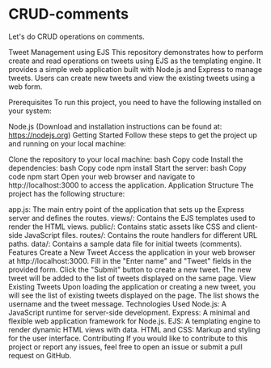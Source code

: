# CRUD-comments
Let's do CRUD operations on comments.

Tweet Management using EJS
This repository demonstrates how to perform create and read operations on tweets using EJS as the templating engine. It provides a simple web application built with Node.js and Express to manage tweets. Users can create new tweets and view the existing tweets using a web form.

Prerequisites
To run this project, you need to have the following installed on your system:

Node.js (Download and installation instructions can be found at: https://nodejs.org)
Getting Started
Follow these steps to get the project up and running on your local machine:

Clone the repository to your local machine:
bash
Copy code
Install the dependencies:
bash
Copy code
npm install
Start the server:
bash
Copy code
npm start
Open your web browser and navigate to http://localhost:3000 to access the application.
Application Structure
The project has the following structure:

app.js: The main entry point of the application that sets up the Express server and defines the routes.
views/: Contains the EJS templates used to render the HTML views.
public/: Contains static assets like CSS and client-side JavaScript files.
routes/: Contains the route handlers for different URL paths.
data/: Contains a sample data file for initial tweets (comments).
Features
Create a New Tweet
Access the application in your web browser at http://localhost:3000.
Fill in the "Enter name" and "Tweet" fields in the provided form.
Click the "Submit" button to create a new tweet.
The new tweet will be added to the list of tweets displayed on the same page.
View Existing Tweets
Upon loading the application or creating a new tweet, you will see the list of existing tweets displayed on the page.
The list shows the username and the tweet message.
Technologies Used
Node.js: A JavaScript runtime for server-side development.
Express: A minimal and flexible web application framework for Node.js.
EJS: A templating engine to render dynamic HTML views with data.
HTML and CSS: Markup and styling for the user interface.
Contributing
If you would like to contribute to this project or report any issues, feel free to open an issue or submit a pull request on GitHub.



